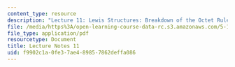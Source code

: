 ```yaml
---
content_type: resource
description: "Lecture 11: Lewis Structures: Breakdown of the Octet Rule\r\n"
file: /media/https%3A/open-learning-course-data-rc.s3.amazonaws.com/5-111sc-principles-of-chemical-science-fall-2014/f9902c1a0fe37ae489857862deffa086_MIT5_111F14_Lec11.pdf
file_type: application/pdf
resourcetype: Document
title: Lecture Notes 11
uid: f9902c1a-0fe3-7ae4-8985-7862deffa086
---
```

